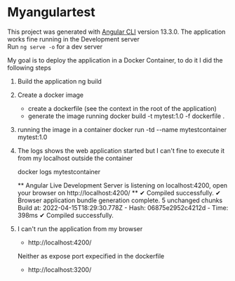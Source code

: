 # Myangulartest

This project was generated with [Angular CLI](https://github.com/angular/angular-cli) version 13.3.0.
The application works fine running in the Development server   
Run `ng serve -o` for a dev server

My goal is to deploy the application in a Docker Container, to do it I did the following steps
 1. Build the application 
    ng build
 2. Create a docker image
    - create a dockerfile (see the context in the root of the application)
    - generate the image running
      docker build -t mytest:1.0 -f dockerfile .
 3. running the image in a container
    docker run -td --name mytestcontainer mytest:1.0
 
 4. The logs shows the web application started but I can't fine to execute it from my localhost outside the container
 
    docker logs mytestcontainer

    ** Angular Live Development Server is listening on localhost:4200, open your browser on http://localhost:4200/ **
    ✔ Compiled successfully.
    ✔ Browser application bundle generation complete.
    5 unchanged chunks
    Build at: 2022-04-15T18:29:30.778Z - Hash: 06875e2952c4212d - Time: 398ms
    ✔ Compiled successfully.
    
 5. I can't run the application from my browser
    - http://localhost:4200/   
    
    Neither as expose port expecified in the dockerfile 
    - http://localhost:3200/
   
    
